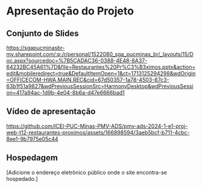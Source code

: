 # Apresentação do Projeto

## Conjunto de Slides
https://sgapucminasbr-my.sharepoint.com/:p:/r/personal/1522080_sga_pucminas_br/_layouts/15/Doc.aspx?sourcedoc=%7B5CADAC36-0388-4E48-8A37-64232BC45A61%7D&file=Restaurantes%20Pr%C3%B3ximos.pptx&action=edit&mobileredirect=true&DefaultItemOpen=1&ct=1713125294298&wdOrigin=OFFICECOM-HWA.MAIN.REC&cid=67d50357-1a78-4503-87c3-63b1f51a9827&wdPreviousSessionSrc=HarmonyDesktop&wdPreviousSession=417a94ac-1d9b-4e04-8b6a-d47e6666bad1

## Vídeo de apresentação



https://github.com/ICEI-PUC-Minas-PMV-ADS/pmv-ads-2024-1-e1-proj-web-t12-restaurantes-proximos/assets/166898594/3aeb5bcf-b711-4cbc-8ee1-9b7975e05c44




## Hospedagem

[Adicione o endereço eletrônico público onde o site encontra-se hospedado.]
